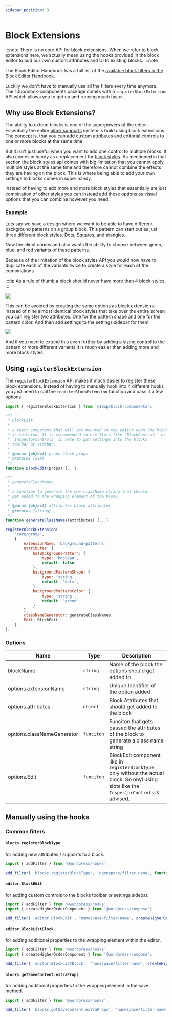 ```yaml
---
sidebar_position: 3
---
```


# Block Extensions
:::note
There is no core API for block extensions. When we refer to block extensions here, we actually mean using the hooks provided in the block editor to add our own custom attributes and UI to existing blocks.
:::note

The Block Editor Handbook has a full list of the [available block filters in the Block Editor Handbook](https://developer.wordpress.org/block-editor/reference-guides/filters/block-filters/).

Luckily we don't have to manually use all the filters every time anymore. The 10up/block-components package comes with a `registerBlockExtension` API which allows you to get up and running much faster.

## Why use Block Extensions?
The ability to extend blocks is one of the superpowers of the editor. Essentially the entire [block supports](./block-supports.md) system is build using block extensions. The concept is, that you can add custom attributes and editorial controls to one or more blocks at the same time. 

But it isn't just useful when you want to add one control to multiple blocks. It also comes in handy as a replacement for [block styles](./block-styles.md). As mentioned in that section the block styles api comes with big limitation that you cannot apply multiple styles at the same time and therefore cannot combine the effects they are having on the block. This is where being able to add your own settings to blocks comes in super handy. 

Instead of having to add more and more block styles that essentially are just combination of other styles you can instead add these options as visual options that you can combine however you need.

### Example
Lets say we have a design where we want to be able to have different background patterns on a group block. This pattern can start out as just three different block styles. Dots, Squares, and triangles. 

Now the client comes and also wants the ability to choose between green, blue, and red variants of these patterns. 

Because of the limitation of the block styles API you would now have to duplicate each of the variants twice to create a style for each of the combinations.

:::tip
As a rule of thumb a block should never have more than 4 block styles.
:::

![](/img/block-extenstions-before.png)

This can be avoided by creating the same options as block extensions. Instead of nine almost identical block styles that take over the entire screen you can register two attributes. One for the pattern shape and one for the pattern color. And then add settings to the settings sidebar for them. 

![](/img/block-extenstions-after.png)

And if you need to extend this even further by adding a sizing control to the pattern or more different variants it is much easier than adding more and more block styles.

## Using `registerBlockExtension`
The `registerBlockExtension` API makes it much easier to register these block extensions. Instead of having to manually hook into 4 different hooks you _just_ need to call the `registerBlockExtension` function and pass it a few options

```js
import { registerBlockExtension } from '@10up/block-components';

/**
 * BlockEdit
 *
 * a react component that will get mounted in the editor when the block
 * is selected. It is recommended to use Slots like `BlockControls` or
 * `InspectorControls` in here to put settings into the blocks
 * toolbar or sidebar.
 *
 * @param {object} props block props
 * @returns {JSX}
 */
function BlockEdit(props) {...}

/**
 * generateClassNames
 *
 * a function to generate the new className string that should
 * get added to the wrapping element of the block.
 *
 * @param {object} attributes block attributes
 * @returns {string}
 */
function generateClassNames(attributes) {...}

registerBlockExtension(
	'core/group',
	{
		extensionName: 'background-patterns',
		attributes: {
			hasBackgroundPattern: {
				type: 'boolean',
				default: false,
			},
			backgroundPatternShape: {
				type: 'string',
				default: 'dots',
			},
			backgroundPatternColor: {
				type: 'string',
				default: 'green'
			}
		},
		classNameGenerator: generateClassNames,
		Edit: BlockEdit,
	}
);
```

### Options
| Name                       | Type       | Description                                       |
|----------------------------|------------|---------------------------------------------------|
| blockName                  | `string`   | Name of the block the options should get added to |
| options.extensionName      | `string`   | Unique Identifier of the option added    |
| options.attributes         | `object`   | Block Attributes that should get added to the block |
| options.classNameGenerator | `funciton` | Funciton that gets passed the attributes of the block to generate a class name string |
| options.Edit               | `funciton` | BlockEdit component like in `registerBlockType` only without the actual block. So onyl using slots like the `InspectorControls` is advised. |

## Manually using the hooks
### Common filters
#### `blocks.registerBlockType`
for adding new attributes / supports to a block.
```js
import { addFilter } from '@wordpress/hooks';

add_filter( 'blocks.registerBlockType', 'namespace/filter-name', function(settings, name) {...} );
```

#### `editor.BlockEdit`
for adding custom controls to the blocks toolbar or settings sidebar.

```js
import { addFilter } from '@wordpress/hooks';
import { createHigherOrderComponent } from '@wordpress/compose';

add_filter( 'editor.BlockEdit', 'namespace/filter-name', createHigherOrderComponent((BlockEdit) => {...}) );
```

#### `editor.BlockListBlock`
for adding additional properties to the wrapping element within the editor.

```js
import { addFilter } from '@wordpress/hooks';
import { createHigherOrderComponent } from '@wordpress/compose';

add_filter( 'editor.BlockListBlock', 'namespace/filter-name', createHigherOrderComponent((BlockList) => {...}) );
```

#### `blocks.getSaveContent.extraProps`
for adding additional properties to the wrapping element in the save method.

```js
import { addFilter } from '@wordpress/hooks';

add_filter( 'blocks.getSaveContent.extraProps', 'namespace/filter-name', function(props, block, attributes) {...} );
```
